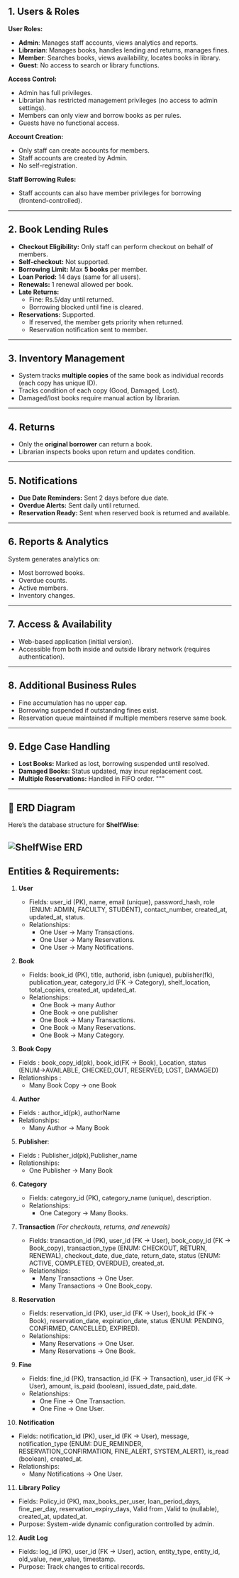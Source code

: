 
## 1. Users & Roles
**User Roles:**
- **Admin**: Manages staff accounts, views analytics and reports.
- **Librarian**: Manages books, handles lending and returns, manages fines.
- **Member**: Searches books, views availability, locates books in library.
- **Guest**: No access to search or library functions.

**Access Control:**
- Admin has full privileges.
- Librarian has restricted management privileges (no access to admin settings).
- Members can only view and borrow books as per rules.
- Guests have no functional access.

**Account Creation:**
- Only staff can create accounts for members.
- Staff accounts are created by Admin.
- No self-registration.

**Staff Borrowing Rules:**
- Staff accounts can also have member privileges for borrowing (frontend-controlled).

---

## 2. Book Lending Rules
- **Checkout Eligibility:** Only staff can perform checkout on behalf of members.
- **Self-checkout:** Not supported.
- **Borrowing Limit:** Max **5 books** per member.
- **Loan Period:** 14 days (same for all users).
- **Renewals:** 1 renewal allowed per book.
- **Late Returns:**
  - Fine: Rs.5/day until returned.
  - Borrowing blocked until fine is cleared.
- **Reservations:** Supported.
  - If reserved, the member gets priority when returned.
  - Reservation notification sent to member.

---

## 3. Inventory Management
- System tracks **multiple copies** of the same book as individual records (each copy has unique ID).
- Tracks condition of each copy (Good, Damaged, Lost).
- Damaged/lost books require manual action by librarian.

---

## 4. Returns
- Only the **original borrower** can return a book.
- Librarian inspects books upon return and updates condition.

---

## 5. Notifications
- **Due Date Reminders:** Sent 2 days before due date.
- **Overdue Alerts:** Sent daily until returned.
- **Reservation Ready:** Sent when reserved book is returned and available.

---

## 6. Reports & Analytics
System generates analytics on:
- Most borrowed books.
- Overdue counts.
- Active members.
- Inventory changes.

---

## 7. Access & Availability
- Web-based application (initial version).
- Accessible from both inside and outside library network (requires authentication).

---

## 8. Additional Business Rules
- Fine accumulation has no upper cap.
- Borrowing suspended if outstanding fines exist.
- Reservation queue maintained if multiple members reserve same book.

---

## 9. Edge Case Handling
- **Lost Books:** Marked as lost, borrowing suspended until resolved.
- **Damaged Books:** Status updated, may incur replacement cost.
- **Multiple Reservations:** Handled in FIFO order.
"""

---
## 📌 ERD Diagram

Here’s the database structure for **ShelfWise**:

![ShelfWise ERD](./assets/ERD_SHELFWISE.png)
---

## Entities & Requirements:

1. **User**
   - Fields: user_id (PK), name, email (unique), password_hash, role (ENUM: ADMIN, FACULTY, STUDENT), contact_number, created_at, updated_at, status.
   - Relationships:
     - One User → Many Transactions.
     - One User → Many Reservations.
     - One User → Many Notifications.

2. **Book**
   - Fields: book_id (PK), title, authorid, isbn (unique), publisher(fk), publication_year, category_id (FK → Category), shelf_location, total_copies, created_at, updated_at.
   - Relationships:
     - One Book -> many Author
     - One Book -> one publisher
     - One Book → Many Transactions.
     - One Book → Many Reservations.
     - One Book → Many Category.
    
  
3. **Book Copy**
- Fields : book_copy_id(pk), book_id(FK -> Book), Location, status (ENUM→AVAILABLE, CHECKED_OUT, RESERVED, LOST, DAMAGED)
- Relationships : 
   - Many Book Copy -> one Book

4. **Author**
- Fields : author_id(pk), authorName
- Relationships:
    - Many Author -> Many Book
    
5. **Publisher**:
- Fields : Publisher_id(pk),Publisher_name
- Relationships:
    - One Publisher -> Many Book
    
6. **Category**
   - Fields: category_id (PK), category_name (unique), description.
   - Relationships:
     - One Category → Many Books.

7. **Transaction** *(For checkouts, returns, and renewals)*
   - Fields: transaction_id (PK), user_id (FK → User), book_copy_id (FK → Book_copy), transaction_type (ENUM: CHECKOUT, RETURN, RENEWAL), checkout_date, due_date, return_date, status (ENUM: ACTIVE, COMPLETED, OVERDUE), created_at.
   - Relationships:
     - Many Transactions → One User.
     - Many Transactions → One Book_copy.

8. **Reservation**
   - Fields: reservation_id (PK), user_id (FK → User), book_id (FK → Book), reservation_date, expiration_date, status (ENUM: PENDING, CONFIRMED, CANCELLED, EXPIRED).
   - Relationships:
     - Many Reservations → One User.
     - Many Reservations → One Book.

9. **Fine**
   - Fields: fine_id (PK), transaction_id (FK → Transaction), user_id (FK → User), amount, is_paid (boolean), issued_date, paid_date.
   - Relationships:
     - One Fine → One Transaction.
     - One Fine → One User.

10. **Notification**
   - Fields: notification_id (PK), user_id (FK → User), message, notification_type (ENUM: DUE_REMINDER, RESERVATION_CONFIRMATION, FINE_ALERT, SYSTEM_ALERT), is_read (boolean), created_at.
   - Relationships:
     - Many Notifications → One User.

11. **Library Policy**
   - Fields: Policy_id (PK), max_books_per_user, loan_period_days, fine_per_day, reservation_expiry_days, Valid from ,Valid to (nullable), created_at, updated_at.
   - Purpose: System-wide dynamic configuration controlled by admin.

12. **Audit Log**
   - Fields: log_id (PK), user_id (FK → User), action, entity_type, entity_id, old_value, new_value, timestamp.
   - Purpose: Track changes to critical records.


